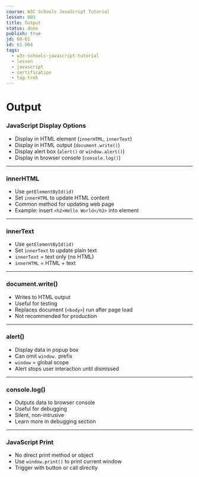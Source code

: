 ```yaml
---
course: W3C Schools JavaScript Tutorial
lesson: 003
title: Output
status: done
publish: true
jd: 60-61
id: 61.004
tags:
  - w3c-schools-javascript-tutorial
  - lesson
  - javascript
  - certification
  - tag-trek
---
```


# Output
### JavaScript Display Options

- Display in HTML element (`innerHTML`, `innerText`)
- Display in HTML output (`document.write()`)
- Display alert box (`alert()` or `window.alert()`)
- Display in browser console (`console.log()`)

---

### innerHTML

- Use `getElementById(id)`
- Set `innerHTML` to update HTML content
- Common method for updating web page
- Example: insert `<h2>Hello World</h2>` into element

---

### innerText

- Use `getElementById(id)`
- Set `innerText` to update plain text
- `innerText` = text only (no HTML)
- `innerHTML` = HTML + text

---

### document.write()

- Writes to HTML output
- Useful for testing
- Replaces document (`<body>`) run after page load
- Not recommended for production

---

### alert()

- Display data in popup box
- Can omit `window.` prefix
- `window` = global scope
- Alert stops user interaction until dismissed

---

### console.log()

- Outputs data to browser console
- Useful for debugging
- Silent, non-intrusive
- Learn more in debugging section

---

### JavaScript Print

- No direct print method or object
- Use `window.print()` to print current window
- Trigger with button or call directly